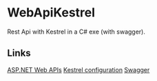 # WebApiKestrel
Rest Api with Kestrel in a C# exe (with swagger).

## Links
[ASP.NET Web APIs](https://dotnet.microsoft.com/apps/aspnet/apis)
[Kestrel configuration](https://docs.microsoft.com/en-us/aspnet/core/fundamentals/servers/kestrel?view=aspnetcore-3.1)
[Swagger](https://docs.microsoft.com/en-us/aspnet/core/tutorials/getting-started-with-nswag?view=aspnetcore-3.1&tabs=visual-studio)
